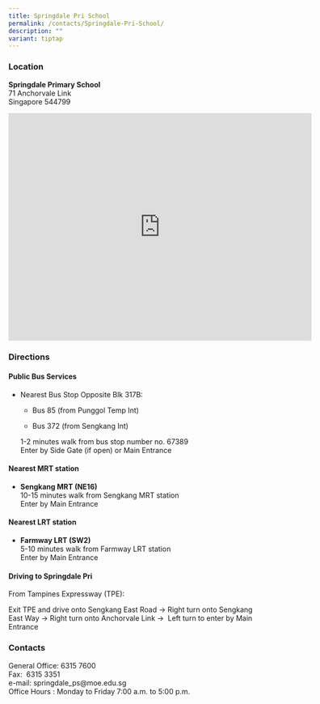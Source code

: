 ```yaml
---
title: Springdale Pri School
permalink: /contacts/Springdale-Pri-School/
description: ""
variant: tiptap
---
```

<h3>Location</h3>
<p><strong>Springdale Primary School </strong>
<br>71 Anchorvale Link
<br>Singapore 544799</p>
<p></p>
<div class="iframe-wrapper">
<iframe style="border:0;" height="450" width="600" allowfullscreen="true" frameborder="0" src="https://www.google.com/maps/embed?pb=!1m18!1m12!1m3!1d3988.6358668005523!2d103.88710517710614!3d1.394966698591872!2m3!1f0!2f0!3f0!3m2!1i1024!2i768!4f13.1!3m3!1m2!1s0x31da166ce2a74969%3A0xee086fca6014181a!2sSpringdale%20Primary%20School!5e0!3m2!1sen!2ssg!4v1754911071369!5m2!1sen!2ssg"></iframe>
</div>
<h3>Directions</h3>
<h4><strong>Public Bus Services</strong></h4>
<ul data-tight="true" class="tight">
<li>
<p>Nearest Bus Stop Opposite Blk 317B:</p>
<ul data-tight="true" class="tight">
<li>
<p>Bus 85 (from Punggol Temp Int)</p>
</li>
<li>
<p>Bus 372 (from Sengkang Int)</p>
<p></p>
</li>
</ul>
<p>1-2&nbsp;minutes walk from bus stop number no. 67389
<br>Enter by Side Gate (if open) or Main Entrance</p>
</li>
</ul>
<h4>Nearest MRT station</h4>
<ul data-tight="true" class="tight">
<li>
<p><strong>Sengkang MRT (NE16)</strong>
<br>10-15 minutes walk from Sengkang MRT station
<br>Enter by Main Entrance</p>
</li>
</ul>
<h4>Nearest LRT station</h4>
<ul data-tight="true" class="tight">
<li>
<p><strong>Farmway LRT (SW2)</strong>
<br>5-10 minutes walk from Farmway LRT station
<br>Enter by Main Entrance</p>
</li>
</ul>
<h4>Driving to Springdale Pri</h4>
<p>From&nbsp;Tampines Expressway (TPE):</p>
<p>Exit TPE and drive onto Sengkang East Road -&gt;&nbsp;Right turn onto
Sengkang East&nbsp;Way -&gt;&nbsp;Right turn onto Anchorvale Link -&gt;&nbsp;&nbsp;Left
turn to enter by Main Entrance</p>
<p></p>
<h3>Contacts</h3>
<p>General Office: 6315 7600
<br>Fax:&nbsp;&nbsp;6315 3351
<br>e-mail:&nbsp;springdale_ps@moe.edu.sg
<br>Office Hours :&nbsp;Monday to Friday 7:00 a.m. to 5:00 p.m.</p>